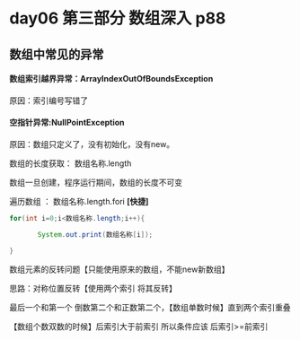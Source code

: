 # day06 第三部分  数组深入  p88

## 数组中常见的异常

#### 数组索引越界异常：ArrayIndexOutOfBoundsException

原因：索引编号写错了

#### 空指针异常:NullPointException

原因：数组只定义了，没有初始化，没有new。



数组的长度获取：  数组名称.length

数组一旦创建，程序运行期间，数组的长度不可变

遍历数组    ：    数组名称.length.fori **[快捷]**

```java
for(int i=0;i<数组名称.length;i++){

​		System.out.print(数组名称[i]);

}
```

数组元素的反转问题【只能使用原来的数组，不能new新数组】

思路：对称位置反转【使用两个索引  将其反转】

最后一个和第一个    倒数第二个和正数第二个，【数组单数时候】直到两个索引重叠

【数组个数双数的时候】后索引大于前索引       所以条件应该 后索引>=前索引

